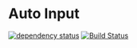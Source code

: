 # Auto Input

[![dependency status](https://deps.rs/repo/github/jewlexx/autoinput/status.svg)](https://deps.rs/repo/github/jewlexx/autoinput)
[![Build Status](https://github.com/jewlexx/autoinput/workflows/CI/badge.svg)](https://github.com/jewlexx/autoinput/actions?workflow=CI)

